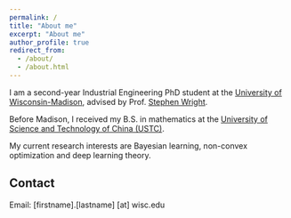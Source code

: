 ```yaml
---
permalink: /
title: "About me"
excerpt: "About me"
author_profile: true
redirect_from:
  - /about/
  - /about.html
---
```


I am a second-year Industrial Engineering PhD student at the [University of Wisconsin-Madison](https://www.wisc.edu/), advised by Prof. [Stephen Wright](http://pages.cs.wisc.edu/~swright/).

Before Madison, I received my B.S. in mathematics at the [University of Science and Technology of China (USTC)](https://en.ustc.edu.cn/).

My current research interests are Bayesian learning, non-convex optimization and deep learning theory.

## Contact

Email: [firstname].[lastname] [at] wisc.edu
